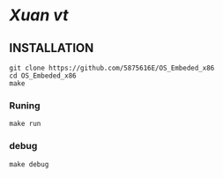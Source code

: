 ***Xuan vt***
============

## INSTALLATION

```shell
git clone https://github.com/5875616E/OS_Embeded_x86
cd OS_Embeded_x86
make
```
### Runing

`make run`

### debug

`make debug`
